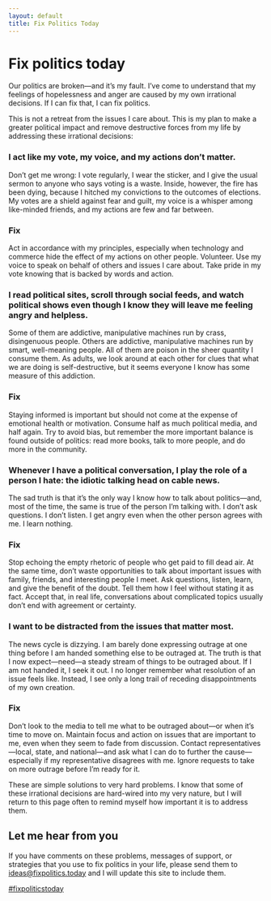 ```yaml
---
layout: default
title: Fix Politics Today
---
```


# Fix politics today

Our politics are broken—and it’s my fault. I’ve come to understand that my
feelings of hopelessness and anger are caused by my own irrational decisions. If
I can fix that, I can fix politics.

This is not a retreat from the issues I care about. This is my plan to make a
greater political impact and remove destructive forces from my life by
addressing these irrational decisions:

<div class="problem header-box">
  <h3>I act like my vote, my voice, and my actions don’t matter.</h3>
  <p>Don’t get me wrong: I vote regularly, I wear the sticker, and I give the
  usual sermon to anyone who says voting is a waste. Inside, however, the fire
  has been dying, because I hitched my convictions to the outcomes of elections.
  My votes are a shield against fear and guilt, my voice is a whisper among
  like-minded friends, and my actions are few and far between.</p>
</div>

<div class="fix header-box">
  <h3>Fix</h3>
  <p>Act in accordance with my principles, especially when technology and
  commerce hide the effect of my actions on other people. Volunteer. Use my
  voice to speak on behalf of others and issues I care about. Take pride in
  my vote knowing that is backed by words and action.</p>
</div>

<div class="problem header-box">
  <h3>I read political sites, scroll through social feeds, and watch political
  shows even though I know they will leave me feeling angry and helpless.</h3>
  <p>Some of them are addictive, manipulative machines run by crass,
  disingenuous people. Others are addictive, manipulative machines run by smart,
  well-meaning people. All of them are poison in the sheer quantity I consume
  them. As adults, we look around at each other for clues that what we are doing
  is self-destructive, but it seems everyone I know has some measure of this
  addiction.</p>
</div>

<div class="fix header-box">
  <h3>Fix</h3>
  <p>Staying informed is important but should not come at the expense of
  emotional health or motivation. Consume half as much political media, and half
  again. Try to avoid bias, but remember the more important balance is found
  outside of politics: read more books, talk to more people, and do more in the
  community.</p>
</div>

<div class="problem header-box">
  <h3>Whenever I have a political conversation, I play the role of a person I
  hate: the idiotic talking head on cable news.</h3>
  <p>The sad truth is that it’s the only way I know how to talk about
  politics—and, most of the time, the same is true of the person I’m talking
  with. I don’t ask questions. I don’t listen. I get angry even when the other
  person agrees with me. I learn nothing.</p>
</div>

<div class="fix header-box">
  <h3>Fix</h3>
  <p>Stop echoing the empty rhetoric of people who get paid to fill dead air. At
  the same time, don’t waste opportunities to talk about important issues with
  family, friends, and interesting people I meet. Ask questions, listen, learn,
  and give the benefit of the doubt. Tell them how I feel without stating it as
  fact. Accept that, in real life, conversations about complicated topics
  usually don’t end with agreement or certainty.</p>
</div>

<div class="problem header-box">
  <h3>I want to be distracted from the issues that matter most.</h3>
  <p>The news cycle is dizzying. I am barely done expressing outrage at one
  thing before I am handed something else to be outraged at. The truth is that I
  now expect—need—a steady stream of things to be outraged about. If I am not
  handed it, I seek it out. I no longer remember what resolution of an issue
  feels like. Instead, I see only a long trail of receding disappointments of
  my own creation.</p>
</div>

<div class="fix header-box">
  <h3>Fix</h3>
  <p>Don’t look to the media to tell me what to be outraged about—or when it’s
  time to move on. Maintain focus and action on issues that are important to me,
  even when they seem to fade from discussion. Contact representatives—local,
  state, and national—and ask what I can do to further the cause—especially
  if my representative disagrees with me. Ignore requests to take on more
  outrage before I’m ready for it.</p>
</div>

These are simple solutions to very hard problems. I know that some of these
irrational decisions are hard-wired into my very nature, but I will return to
this page often to remind myself how important it is to address them.

## Let me hear from you

If you have comments on these problems, messages of support, or strategies that
you use to fix politics in your life, please send them to
[ideas@fixpolitics.today](mailto:ideas@fixpolitics.today) and I will update
this site to include them.

<p class="links"><a class="tweet-link" href="https://twitter.com/intent/tweet?text=Can+you+fix+politics+for+you%3F+http://fixpolitics.today/&hashtags=fixpoliticstoday">#fixpoliticstoday</a></p>

